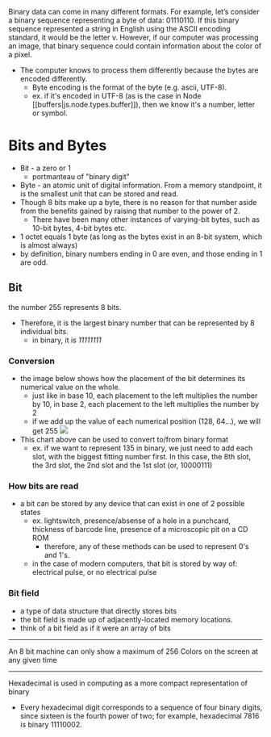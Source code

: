 
Binary data can come in many different formats. For example, let’s consider a binary sequence representing a byte of data: 01110110. If this binary sequence represented a string in English using the ASCII encoding standard, it would be the letter v. However, if our computer was processing an image, that binary sequence could contain information about the color of a pixel.
- The computer knows to process them differently because the bytes are encoded differently. 
	- Byte encoding is the format of the byte (e.g. ascii, UTF-8).
	- ex. if it's encoded in UTF-8 (as is the case in Node [[buffers|js.node.types.buffer]]), then we know it's a number, letter or symbol.

# Bits and Bytes
- Bit - a zero or 1
	- portmanteau of "binary digit"
- Byte - an atomic unit of digital information. From a memory standpoint, it is the smallest unit that can be stored and read.
- Though 8 bits make up a byte, there is no reason for that number aside from the benefits gained by raising that number to the power of 2.
	- There have been many other instances of varying-bit bytes, such as 10-bit bytes, 4-bit bytes etc.
- 1 octet equals 1 byte (as long as  the bytes exist in an 8-bit system, which is almost always)
- by definition, binary numbers ending in 0 are even, and those ending in 1 are odd.

## Bit
the number 255 represents 8 bits.
- Therefore, it is the largest binary number that can be represented by 8 individual bits.
	- in binary, it is *11111111*

### Conversion
- the image below shows how the placement of the bit determines its numerical value on the whole.
	- just like in base 10, each placement to the left multiplies the number by 10, in base 2, each placement to the left multiplies the number by 2
	- if we add up the value of each numerical position (128, 64...), we will get 255
![](/assets/images/2021-03-09-21-26-04.png)
- This chart above can be used to convert to/from binary format
	- ex. if we want to represent 135 in binary, we just need to add each slot, with the biggest fitting number first. In this case, the 8th slot, the 3rd slot, the 2nd slot and the 1st slot (or, 10000111)

### How bits are read
- a bit can be stored by any device that can exist in one of 2 possible states
	- ex. lightswitch, presence/absense of a hole in a punchcard, thickness of barcode line, presence of a microscopic pit on a CD ROM
		- therefore, any of these methods can be used to represent 0's and 1's.
	- in the case of modern computers, that bit is stored by way of: electrical pulse, or no electrical pulse

### Bit field
- a type of data structure that directly stores bits
- the bit field is made up of adjacently-located memory locations.
- think of a bit field as if it were an array of bits

* * *

An 8 bit machine can only show a maximum of 256 Colors on the screen at any given time

* * *

Hexadecimal is used in computing as a more compact representation of binary
- Every hexadecimal digit corresponds to a sequence of four binary digits, since sixteen is the fourth power of two; for example, hexadecimal 7816 is binary 11110002.
